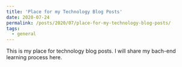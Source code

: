 ```yaml
---
title: 'Place for my Technology Blog Posts'
date: 2020-07-24
permalink: /posts/2020/07/place-for-my-technology-blog-posts/
tags:
  - general
---
```


This is my place for technology blog posts. I will share my bach-end learning process here.